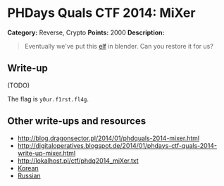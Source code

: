# PHDays Quals CTF 2014: MiXer

**Category:** Reverse, Crypto
**Points:** 2000
**Description:**

> Eventually we've put this [elf](miXer.elf.5f96dea48b8c8ab66898e902d3c98b82) in blender. Can you restore it for us?

## Write-up

(TODO)

The flag is `y0ur.f1rst.fl4g`.

## Other write-ups and resources

* <http://blog.dragonsector.pl/2014/01/phdquals-2014-mixer.html>
* <http://digitaloperatives.blogspot.de/2014/01/phdays-ctf-quals-2014-write-up-mixer.html>
* <http://lokalhost.pl/ctf/phdq2014_miXer.txt>
* [Korean](http://daehee87.tistory.com/337)
* [Russian](http://nightsite.info/blog/12936-phdays-2014-quals-all-reverse-writeup.html)
